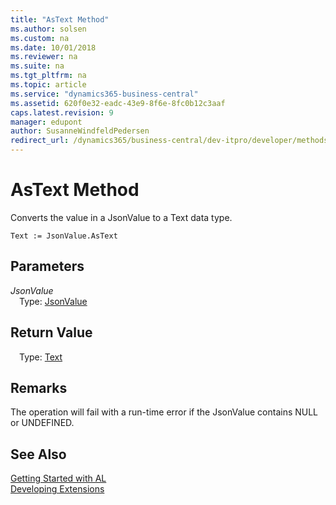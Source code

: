 ```yaml
---
title: "AsText Method"
ms.author: solsen
ms.custom: na
ms.date: 10/01/2018
ms.reviewer: na
ms.suite: na
ms.tgt_pltfrm: na
ms.topic: article
ms.service: "dynamics365-business-central"
ms.assetid: 620f0e32-eadc-43e9-8f6e-8fc0b12c3aaf
caps.latest.revision: 9
manager: edupont
author: SusanneWindfeldPedersen
redirect_url: /dynamics365/business-central/dev-itpro/developer/methods-auto/library
---
```

<!--This topic is deprected, see redirection URL-->

 

# AsText Method

Converts the value in a JsonValue to a Text data type.

```
Text := JsonValue.AsText
```

## Parameters
*JsonValue*  
&emsp;Type: [JsonValue](jsonvalue-class.md)

## Return Value
&emsp;Type: [Text](../datatypes/devenv-text-data-type.md)

## Remarks
The operation will fail with a run-time error if the JsonValue contains NULL or UNDEFINED.

## See Also
[Getting Started with AL](../devenv-get-started.md)  
[Developing Extensions](../devenv-dev-overview.md)
